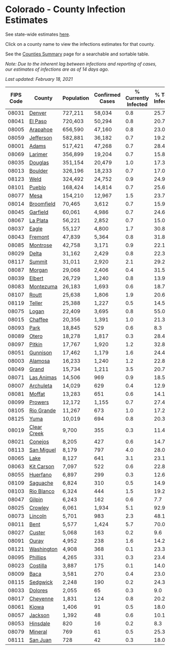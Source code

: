 # Colorado - County Infection Estimates

See state-wide estimates [here](/infections/us-co).

Click on a county name to view the infections estimates for that county.

See the [Counties Summary](/infections/summary-counties) page for a searchable and sortable table.

*Note: Due to the inherent lag between infections and reporting of cases, our estimates of infections are as of 14 days ago.*

*Last updated: February 18, 2021*

|   FIPS Code |                     County |   Population |   Confirmed Cases |   % Currently Infected |   % Total Infected |
|-------------|----------------------------|--------------|-------------------|------------------------|--------------------|
|       08031 |           [Denver](denver) |      727,211 |            58,034 |                    0.8 |               25.7 |
|       08041 |         [El Paso](el-paso) |      720,403 |            50,294 |                    0.8 |               20.7 |
|       08005 |       [Arapahoe](arapahoe) |      656,590 |            47,160 |                    0.8 |               23.0 |
|       08059 |     [Jefferson](jefferson) |      582,881 |            36,182 |                    0.7 |               19.2 |
|       08001 |             [Adams](adams) |      517,421 |            47,268 |                    0.7 |               28.4 |
|       08069 |         [Larimer](larimer) |      356,899 |            19,204 |                    0.7 |               15.8 |
|       08035 |         [Douglas](douglas) |      351,154 |            20,479 |                    1.0 |               17.3 |
|       08013 |         [Boulder](boulder) |      326,196 |            18,233 |                    0.7 |               17.0 |
|       08123 |               [Weld](weld) |      324,492 |            24,752 |                    0.9 |               24.9 |
|       08101 |           [Pueblo](pueblo) |      168,424 |            14,814 |                    0.7 |               25.6 |
|       08077 |               [Mesa](mesa) |      154,210 |            12,967 |                    1.5 |               23.7 |
|       08014 |   [Broomfield](broomfield) |       70,465 |             3,612 |                    0.7 |               15.9 |
|       08045 |       [Garfield](garfield) |       60,061 |             4,986 |                    0.7 |               24.6 |
|       08067 |       [La Plata](la-plata) |       56,221 |             2,852 |                    0.7 |               15.0 |
|       08037 |             [Eagle](eagle) |       55,127 |             4,800 |                    1.7 |               30.8 |
|       08043 |         [Fremont](fremont) |       47,839 |             5,364 |                    0.8 |               31.8 |
|       08085 |       [Montrose](montrose) |       42,758 |             3,171 |                    0.9 |               22.1 |
|       08029 |             [Delta](delta) |       31,162 |             2,429 |                    0.8 |               22.3 |
|       08117 |           [Summit](summit) |       31,011 |             2,920 |                    2.1 |               29.2 |
|       08087 |           [Morgan](morgan) |       29,068 |             2,406 |                    0.4 |               31.5 |
|       08039 |           [Elbert](elbert) |       26,729 |             1,240 |                    0.8 |               13.9 |
|       08083 |     [Montezuma](montezuma) |       26,183 |             1,693 |                    0.6 |               18.7 |
|       08107 |             [Routt](routt) |       25,638 |             1,806 |                    1.9 |               20.6 |
|       08119 |           [Teller](teller) |       25,388 |             1,227 |                    0.5 |               14.5 |
|       08075 |             [Logan](logan) |       22,409 |             3,695 |                    0.8 |               55.0 |
|       08015 |         [Chaffee](chaffee) |       20,356 |             1,391 |                    1.0 |               21.3 |
|       08093 |               [Park](park) |       18,845 |               529 |                    0.6 |                8.3 |
|       08089 |             [Otero](otero) |       18,278 |             1,817 |                    0.3 |               28.4 |
|       08097 |           [Pitkin](pitkin) |       17,767 |             1,920 |                    1.2 |               32.8 |
|       08051 |       [Gunnison](gunnison) |       17,462 |             1,179 |                    1.6 |               24.4 |
|       08003 |         [Alamosa](alamosa) |       16,233 |             1,240 |                    1.2 |               22.8 |
|       08049 |             [Grand](grand) |       15,734 |             1,211 |                    3.5 |               20.7 |
|       08071 |   [Las Animas](las-animas) |       14,506 |               969 |                    0.9 |               18.5 |
|       08007 |     [Archuleta](archuleta) |       14,029 |               629 |                    0.4 |               12.9 |
|       08081 |           [Moffat](moffat) |       13,283 |               651 |                    0.6 |               14.1 |
|       08099 |         [Prowers](prowers) |       12,172 |             1,155 |                    0.7 |               27.4 |
|       08105 |   [Rio Grande](rio-grande) |       11,267 |               673 |                    1.0 |               17.2 |
|       08125 |               [Yuma](yuma) |       10,019 |               694 |                    0.8 |               20.3 |
|       08019 | [Clear Creek](clear-creek) |        9,700 |               355 |                    0.3 |               11.4 |
|       08021 |         [Conejos](conejos) |        8,205 |               427 |                    0.6 |               14.7 |
|       08113 |   [San Miguel](san-miguel) |        8,179 |               797 |                    4.0 |               28.0 |
|       08065 |               [Lake](lake) |        8,127 |               641 |                    3.1 |               23.1 |
|       08063 |   [Kit Carson](kit-carson) |        7,097 |               522 |                    0.6 |               22.8 |
|       08055 |       [Huerfano](huerfano) |        6,897 |               299 |                    0.3 |               12.6 |
|       08109 |       [Saguache](saguache) |        6,824 |               310 |                    0.5 |               14.9 |
|       08103 |   [Rio Blanco](rio-blanco) |        6,324 |               444 |                    1.5 |               19.2 |
|       08047 |           [Gilpin](gilpin) |        6,243 |               162 |                    0.6 |                7.7 |
|       08025 |         [Crowley](crowley) |        6,061 |             1,934 |                    5.1 |               92.9 |
|       08073 |         [Lincoln](lincoln) |        5,701 |               983 |                    2.3 |               48.1 |
|       08011 |               [Bent](bent) |        5,577 |             1,424 |                    5.7 |               70.0 |
|       08027 |           [Custer](custer) |        5,068 |               163 |                    0.2 |                9.6 |
|       08091 |             [Ouray](ouray) |        4,952 |               238 |                    1.6 |               14.2 |
|       08121 |   [Washington](washington) |        4,908 |               368 |                    0.1 |               23.3 |
|       08095 |       [Phillips](phillips) |        4,265 |               331 |                    0.3 |               23.4 |
|       08023 |       [Costilla](costilla) |        3,887 |               175 |                    0.1 |               14.0 |
|       08009 |               [Baca](baca) |        3,581 |               270 |                    0.4 |               23.0 |
|       08115 |       [Sedgwick](sedgwick) |        2,248 |               190 |                    0.2 |               24.3 |
|       08033 |         [Dolores](dolores) |        2,055 |                65 |                    0.3 |                9.0 |
|       08017 |       [Cheyenne](cheyenne) |        1,831 |               124 |                    0.8 |               20.2 |
|       08061 |             [Kiowa](kiowa) |        1,406 |                91 |                    0.5 |               18.0 |
|       08057 |         [Jackson](jackson) |        1,392 |                48 |                    0.6 |               10.1 |
|       08053 |       [Hinsdale](hinsdale) |          820 |                16 |                    0.2 |                8.3 |
|       08079 |         [Mineral](mineral) |          769 |                61 |                    0.5 |               25.3 |
|       08111 |       [San Juan](san-juan) |          728 |                42 |                    0.3 |               18.0 |